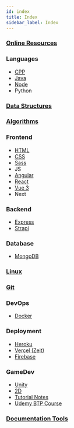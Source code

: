 ```yaml
---
id: index
title: Index
sidebar_label: Index
---
```


### [Online Resources](resources/resources)

### Languages

- [CPP](languages/cpp/cpp)
- [Java](languages/java/java)
- [Node](languages/node/node)
- Python

### [Data Structures](ds/ds)

### [Algorithms](algorithms/algorithms)

### Frontend

- [HTML](frontend/html/html)
- [CSS](frontend/css/css)
- [Sass](frontend/sass/sass)
- JS
- [Angular](frontend/angular/angular)
- [React](frontend/react/react)
- [Vue 3](frontend/vue/vue)
- Next

### Backend

- [Express](backend/express/express)
- [Strapi](backend/strapi/strapi)

<!---
- [Spring Boot](backend/springboot/springboot)
- [Flask](backend/flask/flask)
--->

### Database

- [MongoDB](db/mongo/mongo)

### [Linux](linux/linux)

### [Git](git/git)

### DevOps

- [Docker](devops/docker/docker)

### Deployment

- [Heroku](deployment/heroku)
- [Vercel (Zeit)](deployment/vercel)
- [Firebase](deployment/firebase)

### GameDev

- [Unity](gamedev/unity/unity)
- [2D](gamedev/unity/unity-2d)
- [Tutorial Notes](gamedev/unity/unity-tutorial-notes)
- [Udemy BTP Course](gamedev/unity/unity-udemy-btp-course)

### [Documentation Tools](documentation/documentation)